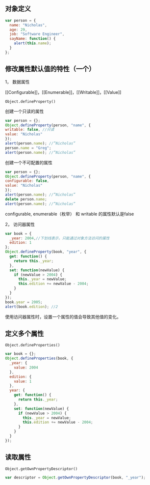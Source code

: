 ## 对象定义

```javascript
var person = {
  name: "Nicholas",
  age: 29,
  job: "Software Engineer",
  sayName: function() {
    alert(this.name);
  }
};
```
## 修改属性默认值的特性（一个）  

1， 数据属性    

[[Configurable]]，[[Enumerable]]，[[Writable]]，[[Value]]
 
`Object.defineProperty()`
   
创建一个只读的属性   

```javascript
var person = {};
Object.defineProperty(person, "name", {
writable: false, //只读
value: "Nicholas"
});
alert(person.name); //”Nicholas”
person.name = "Greg";
alert(person.name); //”Nicholas”
```   

创建一个不可配置的属性   

```javascript
var person = {};
Object.defineProperty(person, "name", {
configurable: false,
value: "Nicholas"
});
alert(person.name); //”Nicholas”
delete person.name;
alert(person.name); //”Nicholas”
```   
configurable, enumerable（枚举） 和 writable 的属性默认是false  

2， 访问器属性    

```javascript
var book = {
  _year: 2004,//下划线表示，只能通过对象方法访问的属性
  edition: 1
};
Object.defineProperty(book, "year", {
  get: function() {
    return this._year;
  },
  set: function(newValue) {
    if (newValue > 2004) {
      this._year = newValue;
      this.edition += newValue - 2004; 
    }
  }
});
book.year = 2005;
alert(book.edition); //2
```  

使用访问器属性时，设置一个属性的值会导致其他值的变化。


## 定义多个属性  
 
`Object.defineProperties()`    

```javascript
var book = {};
Object.defineProperties(book, {
  _year: {
    value: 2004
  },
  edition: {
    value: 1
  },
  year: {
    get: function() {
      return this._year;
    },
    set: function(newValue) {
      if (newValue > 2004) {
        this._year = newValue;
        this.edition += newValue - 2004;
      }
    }
  }
});
```  

## 读取属性   

`Object.getOwnPropertyDescriptor()` 

```javascript
var descriptor = Object.getOwnPropertyDescriptor(book, "_year");
```
